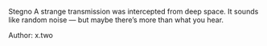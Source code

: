 Stegno
A strange transmission was intercepted from deep space. It sounds like random noise — but maybe there’s more than what you hear.

Author: x.two
